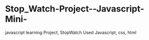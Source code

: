 # Stop_Watch-Project--Javascript-Mini-
javascript learning Project, StopWatch
Used Javascript, css, html
